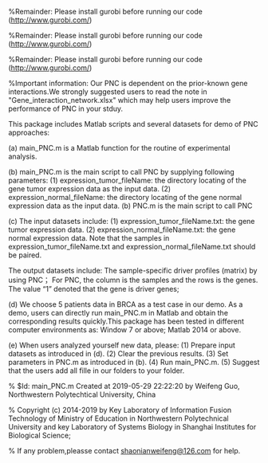 %Remainder: Please install gurobi before running our code (http://www.gurobi.com/)

%Remainder: Please install gurobi before running our code (http://www.gurobi.com/)

%Remainder: Please install gurobi before running our code (http://www.gurobi.com/)

%Important information: Our PNC is dependent on the prior-known gene interactions.We strongly suggested users to read the note in "Gene_interaction_network.xlsx" which may help users improve the performance of PNC in your stduy. 

This package includes Matlab scripts and several datasets for demo of PNC approaches: 

(a)	main_PNC.m is a Matlab function for the routine of experimental analysis. 

(b)	main_PNC.m is the main script to call PNC by supplying following parameters: (1)	expression_tumor_fileName: the directory locating of the gene tumor expression data as the input data. (2) expression_normal_fileName: the directory locating of the gene normal expression data as the input data. (b) PNC.m is the main script to call PNC 

(c) The input datasets include: (1) expression_tumor_fileName.txt: the gene tumor expression data. (2) expression_normal_fileName.txt: the gene normal expression data. Note that the samples in expression_tumor_fileName.txt and expression_normal_fileName.txt should be paired.

The output datasets include: The sample-specific driver profiles (matrix) by using PNC； For PNC, the column is the samples and the rows is the genes. The value “1” denoted that the gene is driver genes; 

(d) We choose 5 patients data in BRCA as a test case in our demo. As a demo, users can directly run main_PNC.m in Matlab and obtain the corresponding results quickly.This package has been tested in different computer environments as: Window 7 or above; Matlab 2014 or above.

(e) When users analyzed yourself new data, please: (1) Prepare input datasets as introduced in (d). (2) Clear the previous results. (3) Set parameters in PNC.m as introduced in (b). (4) Run main_PNC.m. (5) Suggest that the users add all fille in our folders to your folder.

% $Id: main_PNC.m Created at 2019-05-29 22:22:20 by Weifeng Guo, Northwestern Polytechtical University, China

% Copyright (c) 2014-2019 by Key Laboratory of Information Fusion Technology of Ministry of Education in Northwestern Polytechnical University and key Laboratory of Systems Biology in Shanghai Institutes for Biological Science; 

% If any problem,pleasse contact shaonianweifeng@126.com for help.
